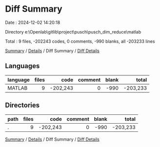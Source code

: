 # Diff Summary

Date : 2024-12-02 14:20:18

Directory e:\\Openlab\\gitlib\\project\\pusch\\pusch_dim_reduce\\matlab

Total : 9 files,  -202243 codes, 0 comments, -990 blanks, all -203233 lines

[Summary](results.md) / [Details](details.md) / Diff Summary / [Diff Details](diff-details.md)

## Languages
| language | files | code | comment | blank | total |
| :--- | ---: | ---: | ---: | ---: | ---: |
| MATLAB | 9 | -202,243 | 0 | -990 | -203,233 |

## Directories
| path | files | code | comment | blank | total |
| :--- | ---: | ---: | ---: | ---: | ---: |
| . | 9 | -202,243 | 0 | -990 | -203,233 |

[Summary](results.md) / [Details](details.md) / Diff Summary / [Diff Details](diff-details.md)